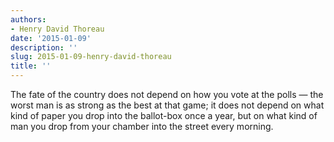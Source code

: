```yaml
---
authors:
- Henry David Thoreau
date: '2015-01-09'
description: ''
slug: 2015-01-09-henry-david-thoreau
title: ''
---
```

The fate of the country does not depend on how you vote at the polls — the worst man is as strong as the best at that game; it does not depend on what kind of paper you drop into the ballot-box once a year, but on what kind of man you drop from your chamber into the street every morning.



